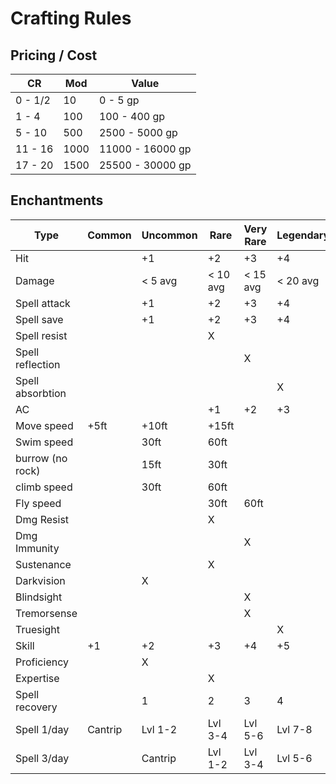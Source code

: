 # Crafting Rules

## Pricing / Cost

| CR 		| Mod	| Value				|
| --- | --- | --- |
| 0 - 1/2	| 10	| 0 - 5 gp			|
| 1 - 4		| 100	| 100 - 400 gp		|
| 5 - 10	| 500	| 2500 - 5000 gp	|
| 11 - 16	| 1000	| 11000 - 16000 gp	|
| 17 - 20	| 1500	| 25500 - 30000 gp	|


## Enchantments 

| Type 				| Common	| Uncommon	| Rare		| Very Rare	| Legendary	|
| --- | --- | --- | --- | --- | --- |
| Hit 				|			| +1		| +2		| +3		| +4		|
| Damage			| 			| < 5 avg	| < 10 avg	| < 15 avg	| < 20 avg	|
| Spell attack		|			| +1		| +2		| +3 		| +4		|
| Spell save		|			| +1		| +2		| +3 		| +4		|
| Spell resist		|			| 			| X			| 			|			|
| Spell reflection	|			| 			|			| X			|			|
| Spell absorbtion	|			| 			|			| 			| X			|
| AC 				|			| 			| +1		| +2		| +3		|
| Move speed		| +5ft		| +10ft		| +15ft		| 			|			|
| Swim speed 		| 			| 30ft		| 60ft		| 			|			|
| burrow (no rock)	|			| 15ft		| 30ft		| 			|			|
| climb speed		|			| 30ft		| 60ft		| 			|			|
| Fly speed			|			| 			| 30ft		| 60ft		|			|
| Dmg Resist		|			| 			| X			| 			|			|
| Dmg Immunity		|			| 			| 			| X			|			|
| Sustenance		|			| 			| X			| 			|			|
| Darkvision		|			| X			| 			| 			|			|
| Blindsight		|			| 			| 			| X			|			|
| Tremorsense		|			| 			| 			| X			|			|
| Truesight			|			| 			| 			| 			| X			|
| Skill				| +1		| +2		| +3		| +4		| +5		|
| Proficiency		|			| X			| 			| 			|			|
| Expertise			|			| 			| X			| 			|			|
| Spell recovery	|			| 1			| 2			| 3			| 4			|
| Spell	1/day		| Cantrip	| Lvl 1-2	| Lvl 3-4	| Lvl 5-6	| Lvl 7-8	|
| Spell	3/day		| 			| Cantrip	| Lvl 1-2	| Lvl 3-4	| Lvl 5-6	|


